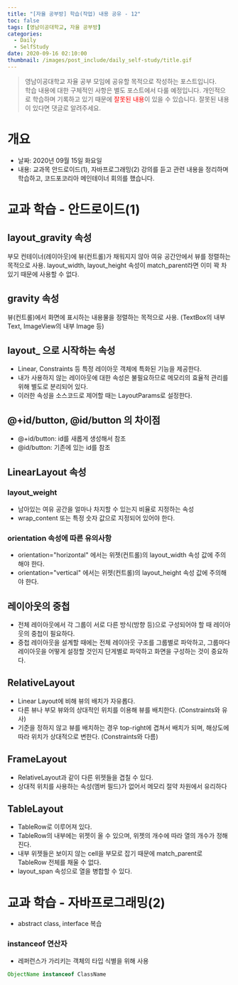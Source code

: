 ```yaml
---
title: "[자율 공부방] 학습(작업) 내용 공유 - 12"
toc: false
tags: [영남이공대학교, 자율 공부방]
categories:
  - Daily
  - SelfStudy
date: 2020-09-16 02:10:00
thumbnail: /images/post_include/daily_self-study/title.gif
---
```

> 영남이공대학교 자율 공부 모임에 공유할 목적으로 작성하는 포스트입니다.  
> 학습 내용에 대한 구체적인 사항은 별도 포스트에서 다룰 예정입니다.
> 개인적으로 학습하며 기록하고 있기 때문에 <font color='red'>잘못된 내용</font>이 있을 수 있습니다. 잘못된 내용이 있다면 댓글로 알려주세요.  

# 개요
* 날짜: 2020년 09월 15일 화요일
* 내용: 교과목 안드로이드(1), 자바프로그래밍(2) 강의를 듣고 관련 내용을 정리하며 학습하고, 코드포코리아 메인테이너 회의를 했습니다.

# 교과 학습 - 안드로이드(1)
## layout_gravity 속성
부모 컨테이너(레이아웃)에 뷰(컨트롤)가 채워지지 않아 여유 공간안에서 뷰를 정렬하는 목적으로 사용. layout_width, layout_height 속성이 match_parent라면 이미 꽉 차 있기 때문에 사용할 수 없다. 

## gravity 속성
뷰(컨트롤)에서 화면에 표시하는 내용물을 정렬하는 목적으로 사용. (TextBox의 내부 Text, ImageView의 내부 Image 등)

## layout_ 으로 시작하는 속성
* Linear, Constraints 등 특정 레이아웃 객체에 특화된 기능을 제공한다.
* 내가 사용하지 않는 레이아웃에 대한 속성은 불필요하므로 메모리의 효율적 관리를 위해 별도로 분리되어 있다.
* 이러한 속성을 소스코드로 제어할 때는 LayoutParams로 설정한다.

## @+id/button, @id/button 의 차이점
* @+id/button: id를 새롭게 생성해서 참조
* @id/button: 기존에 있는 id를 참조

## LinearLayout 속성
### layout_weight
* 남아있는 여유 공간을 얼마나 차지할 수 있는지 비율로 지정하는 속성
* wrap_content 또는 특정 숫자 값으로 지정되어 있어야 한다.

### orientation 속성에 따른 유의사항
* orientation="horizontal" 에서는 위젯(컨트롤)의 layout_width 속성 값에 주의해야 한다.
* orientation="vertical" 에서는 위젯(컨트롤)의 layout_height 속성 값에 주의해야 한다.

## 레이아웃의 중첩
* 전체 레이아웃에서 각 그룹이 서로 다른 방식(방향 등)으로 구성되어야 할 때 레이아웃의 중첩이 필요하다.
* 중첩 레이아웃을 설계할 때에는 전체 레이아웃 구조를 그룹별로 파악하고, 그룹마다 레이아웃을 어떻게 설정할 것인지 단게별로 파악하고 화면을 구성하는 것이 중요하다.

## RelativeLayout
* Linear Layout에 비해 뷰의 배치가 자유롭다.
* 다른 뷰나 부모 뷰와의 상대적인 위치를 이용해 뷰를 배치한다. (Constraints와 유사)
* 기준을 정하지 않고 뷰를 배치하는 경우 top-right에 겹쳐서 배치가 되며, 해상도에 따라 위치가 상대적으로 변한다. (Constraints와 다름)

## FrameLayout
* RelativeLayout과 같이 다른 위젯들을 겹칠 수 있다. 
* 상대적 위치를 사용하는 속성(멤버 필드)가 없어서 메모리 절약 차원에서 유리하다

## TableLayout
* TableRow로 이루어져 있다.
* TableRow의 내부에는 위젯이 올 수 있으며, 위젯의 개수에 따라 열의 개수가 정해진다.
* 내부 위젯들은 보이지 않는 cell을 부모로 잡기 때문에 match_parent로 TableRow 전체를 채울 수 없다.
* layout_span 속성으로 열을 병합할 수 있다. 

# 교과 학습 - 자바프로그래밍(2)
* abstract class, interface 복습

### instanceof 연산자
* 레퍼런스가 가리키는 객체의 타입 식별을 위해 사용
```java
ObjectName instanceof ClassName
```
